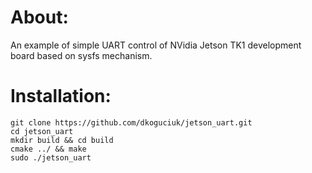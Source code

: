 # About:

An example of simple UART control of NVidia Jetson TK1 development board based on sysfs mechanism.

# Installation:

	git clone https://github.com/dkoguciuk/jetson_uart.git
	cd jetson_uart
	mkdir build && cd build
	cmake ../ && make
	sudo ./jetson_uart
